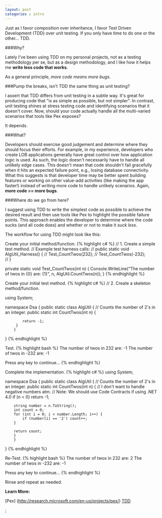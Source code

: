 ```yaml
---
layout: post
categories : intro
---
```


Just as I favor composition over inheritance, I favor Test Driven Development (TDD) over unit testing. If you only have time to do one or the other… TDD.

###Why?

Lately I've been using TDD on my personal projects, not as a testing methodology per se, but as a design methodology, and I like how it helps me __write less code that works__. 

As a general principle, _more code means more bugs_.

###Pump the breaks, isn't TDD the same thing as unit testing?

I assert that TDD differs from unit testing in a subtle way. It's great for producing code that "is as simple as possible, but not simpler". In contrast, unit testing shines at stress testing code and identifying scenarios that it doesn't cover. Now, should your code actually handle all the multi-varied scenarios that tools like Pex exposes?

It depends. 

###What? 

Developers should exercise good judgement and determine where they should focus their efforts. For example, in my experience, developers who create LOB applications generally have great control over how application logic is used. As such, the logic doesn't necessarily have to handle all unlikely edge cases. This doesn't mean that code shouldn't fail gracefully when it hits an expected failure point, e.g., losing database connectivity. What this suggests is that developer time may be better spent building features or working on other value-add activities (like making the app faster!) instead of writing more code to handle unlikely scenarios. Again, __more code == more bugs__. 

###Where do we go from here?

I suggest using TDD to write the simplest code as possible to achieve the desired result and then use tools like Pex to highlight the possible failure points. This approach enables the developer to determine where the code sucks (and all code does) and whether or not to make it _suck less_. 

The workflow for using TDD might look like this:

Create your initial method/function.
{% highlight c# %}
// 1. Create a simple test method. 
// Example test harness calls:
// public static void AlgUtil_Harness() {
//	Test_CountTwos(232);
//	Test_CountTwos(-232);	
// }

private static void Test_CountTwos(int n) {
  Console.WriteLine("The number of twos in {0} are: {1}", n, AlgUtil.CountTwos(n));
}
{% endhighlight %}
 
Create your initial test method.
{% highlight c# %}
// 2. Create a skeleton method/function.

using System;

namespace Dsa
{
	public static class AlgUtil
	{
             // Counts the number of 2's in an integer.
             public static int CountTwos(int n) {

	        return -1;
	     }
        }
}
{% endhighlight %}

Test.
{% highlight bash %}
The number of twos in 232 are: -1
The number of twos in -232 are: -1

Press any key to continue...
{% endhighlight %}

Complete the implementation. 
{% highlight c# %}
using System;

namespace Dsa
{
	public static class AlgUtil
	{
            // Counts the number of 2's in an integer.
            public static int CountTwos(int n) {
		// I don't want to handle negative numbers atm.
		// Note: We should use Code Contracts if using .NET 4.0
		if (n < 0) return -1;

		string number = n.ToString();
		int count = 0;
		for (int i = 0; i < number.Length; i++) {
			if (number[i] == '2') count++;
		}

		return count;
	    }
        }
}
{% endhighlight %}

Re-Test. 
{% highlight bash %}
The number of twos in 232 are: 2
The number of twos in -232 are: -1

Press any key to continue...
{% endhighlight %}

Rinse and repeat as needed. 


__Learn More:__

[Pex] (http://research.microsoft.com/en-us/projects/pex/)
[TDD](https://en.wikipedia.org/wiki/Test-driven_development)


;